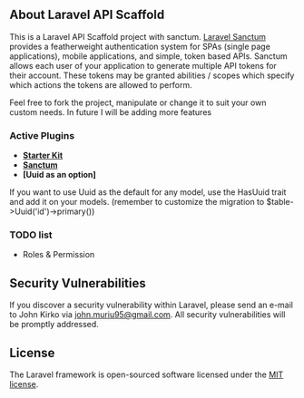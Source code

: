 ## About Laravel API Scaffold

This is a Laravel API Scaffold project with sanctum. 
[Laravel Sanctum](https://github.com/laravel/sanctum) provides a featherweight authentication system for SPAs (single page applications), mobile applications, and simple, token based APIs. Sanctum allows each user of your application to generate multiple API tokens for their account. These tokens may be granted abilities / scopes which specify which actions the tokens are allowed to perform.

Feel free to fork the project, manipulate or change it to suit your own custom needs. In future I will be adding more features



### Active Plugins

- **[Starter Kit](https://laravel.com/docs/8.x)**
- **[Sanctum](https://laravel.com/docs/8.x/sanctum)**
- **[Uuid as an option]**

If you want to use Uuid as the default for any model, use the HasUuid trait and add it on your models. (remember to customize the migration to $table->Uuid('id')->primary())


### TODO list

- Roles & Permission

## Security Vulnerabilities

If you discover a security vulnerability within Laravel, please send an e-mail to John Kirko via [john.muriu95@gmail.com](mailto:john.muriu95@gmail.com). All security vulnerabilities will be promptly addressed.

## License

The Laravel framework is open-sourced software licensed under the [MIT license](https://opensource.org/licenses/MIT).
